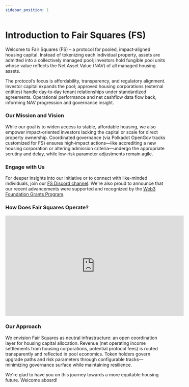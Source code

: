 ```yaml
---
sidebar_position: 1
---
```


# Introduction to Fair Squares (FS)

Welcome to Fair Squares (FS) – a protocol for pooled, impact‑aligned housing capital. Instead of tokenizing each individual property, assets are admitted into a collectively managed pool; investors hold fungible pool units whose value reflects the Net Asset Value (NAV) of all managed housing assets.

The protocol’s focus is affordability, transparency, and regulatory alignment. Investor capital expands the pool; approved housing corporations (external entities) handle day‑to‑day tenant relationships under standardized agreements. Operational performance and net cashflow data flow back, informing NAV progression and governance insight.

### Our Mission and Vision

While our goal is to widen access to stable, affordable housing, we also empower impact‑oriented investors lacking the capital or scale for direct property ownership. Coordinated governance (via Polkadot OpenGov tracks customized for FS) ensures high‑impact actions—like accrediting a new housing corporation or altering admission criteria—undergo the appropriate scrutiny and delay, while low‑risk parameter adjustments remain agile.

### Engage with Us

For deeper insights into our initiative or to connect with like-minded individuals, join our [FS Discord channel](https://discord.gg/5u3dxE49V5). We're also proud to announce that our recent advancements were supported and recognized by the [Web3 Foundation Grants Program](https://github.com/w3f/Grants-Program).

### How Does Fair Squares Operate?

<iframe width="560" height="315" src="https://www.youtube-nocookie.com/embed/6l1n9SsK-yc" title="YouTube video player" frameborder="0" allow="accelerometer; autoplay; clipboard-write; encrypted-media; gyroscope; picture-in-picture; web-share" allowfullscreen></iframe>

### Our Approach

We envision Fair Squares as neutral infrastructure: an open coordination layer for housing capital allocation. Revenue (net operating income settlements from housing corporations, potential protocol fees) is routed transparently and reflected in pool economics. Token holders govern upgrade paths and risk parameters through configurable tracks—minimizing governance surface while maintaining resilience.

We're glad to have you on this journey towards a more equitable housing future. Welcome aboard!
